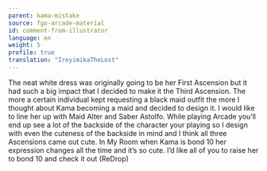 ```yaml
---
parent: kama-mistake
source: fgo-arcade-material
id: comment-from-illustrator
language: en
weight: 5
profile: true
translation: "IreyimikaTheLost"
---
```


The neat white dress was originally going to be her First Ascension but it had such a big impact that I decided to make it the Third Ascension. The more a certain individual kept requesting a black maid outfit the more I thought about Kama becoming a maid and decided to design it. I would like to line her up with Maid Alter and Saber Astolfo. While playing Arcade you’ll end up see a lot of the backside of the character your playing so I design with even the cuteness of the backside in mind and I think all three Ascensions came out cute. In My Room when Kama is bond 10 her expression changes all the time and it’s so cute. I’d like all of you to raise her to bond 10 and check it out (ReDrop)
